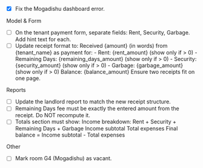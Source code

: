 - [x] Fix the Mogadishu dashboard error.

Model & Form
- [ ] On the tenant payment form, separate fields: Rent, Security, Garbage. Add hint text for each.
- [ ] Update receipt format to:
    Received {amount} (in words) from {tenant_name} as payment for:
      - Rent: {rent_amount} (show only if > 0)
      - Remaining Days: {remaining_days_amount} (show only if > 0)
      - Security: {security_amount} (show only if > 0)
      - Garbage: {garbage_amount} (show only if > 0)
    Balance: {balance_amount}
    Ensure two receipts fit on one page.

Reports
- [ ] Update the landlord report to match the new receipt structure.
- [ ] Remaining Days fee must be exactly the entered amount from the receipt. Do NOT recompute it.
- [ ] Totals section must show:
      Income breakdown: Rent + Security + Remaining Days + Garbage
      Income subtotal
      Total expenses
      Final balance = Income subtotal - Total expenses

Other
- [ ] Mark room G4 (Mogadishu) as vacant. 